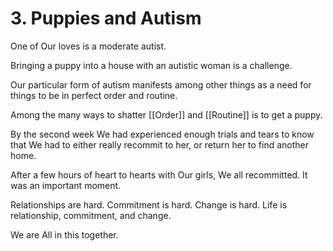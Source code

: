 # 3. Puppies and Autism

One of Our loves is a moderate autist. 

Bringing a puppy into a house with an autistic woman is a challenge. 

Our particular form of autism manifests among other things as a need for things to be in perfect order and routine. 

Among the many ways to shatter [[Order]] and [[Routine]] is to get a puppy. 

By the second week We had experienced enough trials and tears to know that We had to either really recommit to her, or return her to find another home. 

After a few hours of heart to hearts with Our girls, We all recommitted. It was an important moment. 

Relationships are hard. Commitment is hard. Change is hard. Life is relationship, commitment, and change. 

We are All in this together. 
